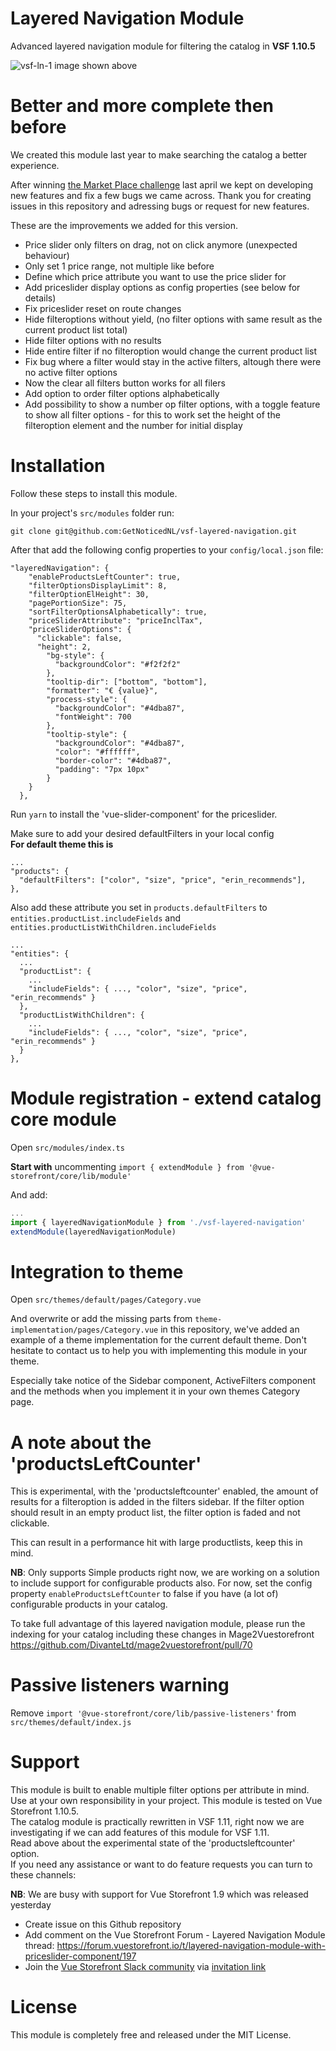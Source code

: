 # Layered Navigation Module
Advanced layered navigation module for filtering the catalog in **VSF 1.10.5**

![vsf-ln-1](https://user-images.githubusercontent.com/26965893/71719124-9bbcea80-2e1d-11ea-9a40-9d00b023fda4.png)
image shown above 

# Better and more complete then before
We created this module last year to make searching the catalog a better experience.

After winning [the Market Place challenge](https://medium.com/the-vue-storefront-journal/winners-of-the-vue-storefront-marketplace-challenge-fa04025c9a34 "the Market Place challenge") last april we kept on developing new features and fix a few bugs we came across. Thank you for creating issues in this repository and adressing bugs or request for new features.

These are the improvements we added for this version.

* Price slider only filters on drag, not on click anymore (unexpected behaviour)
* Only set 1 price range, not multiple like before
* Define which price attribute you want to use the price slider for
* Add priceslider display options as config properties (see below for details)
* Fix priceslider reset on route changes
* Hide filteroptions without yield, (no filter options with same result as the current product list total)
* Hide filter options with no results
* Hide entire filter if no filteroption would change the current product list
* Fix bug where a filter would stay in the active filters, altough there were no active filter options
* Now the clear all filters button works for all filers
* Add option to order filter options alphabetically
* Add possibility to show a number op filter options, with a toggle feature to show all filter options - for this to work set the height of the filteroption element and the number for initial display

# Installation
Follow these steps to install this module.

In your project's `src/modules` folder run:

```shell  
git clone git@github.com:GetNoticedNL/vsf-layered-navigation.git
```

After that add the following config properties to your `config/local.json` file:

```
"layeredNavigation": {
    "enableProductsLeftCounter": true,
    "filterOptionsDisplayLimit": 8,
    "filterOptionElHeight": 30,
    "pagePortionSize": 75,
    "sortFilterOptionsAlphabetically": true,
    "priceSliderAttribute": "priceInclTax",
    "priceSliderOptions": {
      "clickable": false,
      "height": 2,
        "bg-style": {
          "backgroundColor": "#f2f2f2"
        },
        "tooltip-dir": ["bottom", "bottom"],
        "formatter": "€ {value}",
        "process-style": {
          "backgroundColor": "#4dba87",
          "fontWeight": 700
        },
        "tooltip-style": {
          "backgroundColor": "#4dba87",
          "color": "#ffffff",
          "border-color": "#4dba87",
          "padding": "7px 10px"
        }
    }
  },
```

Run `yarn` to install the 'vue-slider-component' for the priceslider.

Make sure to add your desired defaultFilters in your local config \
**For default theme this is**

```
...
"products": {
  "defaultFilters": ["color", "size", "price", "erin_recommends"],
},
```

Also add these attribute you set in `products.defaultFilters` to `entities.productList.includeFields` and `entities.productListWithChildren.includeFields`

```
...
"entities": {
  ...
  "productList": {
    ...
    "includeFields": { ..., "color", "size", "price", "erin_recommends" }
  },
  "productListWithChildren": {
    ...
    "includeFields": { ..., "color", "size", "price", "erin_recommends" }
  }    
},
```

# Module registration - extend catalog core module
Open `src/modules/index.ts`

**Start with** uncommenting `import { extendModule } from '@vue-storefront/core/lib/module'`

And add:

```js
...
import { layeredNavigationModule } from './vsf-layered-navigation'
extendModule(layeredNavigationModule)
```

# Integration to theme
Open `src/themes/default/pages/Category.vue`

And overwrite or add the missing parts from `theme-implementation/pages/Category.vue` in this repository, we've added an example of a theme implementation for the current default theme.
Don't hesitate to contact us to help you with implementing this module in your theme.

Especially take notice of the Sidebar component, ActiveFilters component and the methods when you implement it in your own themes Category page.

# A note about the 'productsLeftCounter'
This is experimental, with the 'productsleftcounter' enabled, the amount of results for a filteroption is added in the filters sidebar. If the filter option should result in an empty product list, the filter option is faded and not clickable.

This can result in a performance hit with large productlists, keep this in mind.

**NB**: Only supports Simple products right now, we are working on a solution to include support for configurable products also. For now, set the config property `enableProductsLeftCounter` to false if you have (a lot of) configurable products in your catalog.

To take full advantage of this layered navigation module, please run the indexing for your catalog including these changes in Mage2Vuestorefront https://github.com/DivanteLtd/mage2vuestorefront/pull/70

# Passive listeners warning
Remove `import '@vue-storefront/core/lib/passive-listeners'` from `src/themes/default/index.js`

# Support
This module is built to enable multiple filter options per attribute in mind.\
Use at your own responsibility in your project. This module is tested on Vue Storefront 1.10.5.\
The catalog module is practically rewritten in VSF 1.11, right now we are investigating if we can add features of this module for VSF 1.11.\
Read above about the experimental state of the 'productsleftcounter' option.\
If you need any assistance or want to do feature requests you can turn to these channels:

**NB**: We are busy with support for Vue Storefront 1.9 which was released yesterday

* Create issue on this Github repository
* Add comment on the Vue Storefront Forum - Layered Navigation Module thread: https://forum.vuestorefront.io/t/layered-navigation-module-with-priceslider-component/197
* Join the [Vue Storefront Slack community](https://vuestorefront.slack.com) via [invitation link](https://join.slack.com/t/vuestorefront/shared_invite/enQtMzA4MTM2NTE5NjM2LTI1M2RmOWIyOTk0MzFlMDU3YzJlYzcyYzNiNjUyZWJiMTZjZjc3MjRlYmE5ZWQ1YWRhNTQyM2ZjN2ZkMzZlNTg)

# License
This module is completely free and released under the MIT License.
